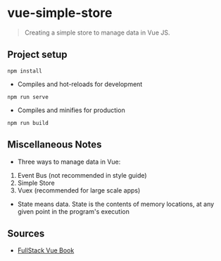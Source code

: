 # vue-simple-store

>Creating a simple store to manage data in Vue JS.





## Project setup
```
npm install
```

- Compiles and hot-reloads for development
```
npm run serve
```

- Compiles and minifies for production
```
npm run build
```

## Miscellaneous Notes

- Three ways to manage data in Vue: 
1. Event Bus (not recommended in style guide)
2. Simple Store
3. Vuex (recommended for large scale apps)

- State means data. State is the contents of memory locations, at any given point in the program's execution

## Sources

- [FullStack Vue Book](fullstack.io/vue)

